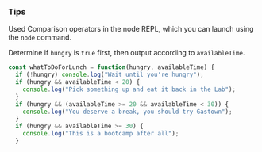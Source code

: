 ### Tips

Used Comparison operators in the node REPL, which you can launch using the `node` command.

Determine if `hungry` is `true` first, then output according to `availableTime`.

```javascript
const whatToDoForLunch = function(hungry, availableTime) {
  if (!hungry) console.log("Wait until you're hungry");
  if (hungry && availableTime < 20) {
    console.log("Pick something up and eat it back in the Lab");
  }
  if (hungry && (availableTime >= 20 && availableTime < 30)) {
    console.log("You deserve a break, you should try Gastown");
  }
  if (hungry && availableTime >= 30) {
    console.log("This is a bootcamp after all");
  }
```